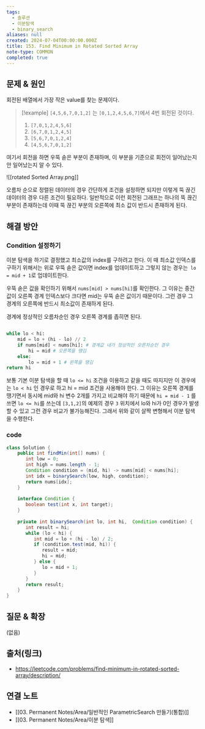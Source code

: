 ```yaml
---
tags:
  - 솔루션
  - 이분탐색
  - binary_search
aliases: null
created: 2024-07-04T00:00:00.000Z
title: 153. Find Minimum in Rotated Sorted Array
note-type: COMMON
completed: true
---
```



## 문제 & 원인

회전된 배열에서 가장 작은 value를 찾는 문제이다. 

>[!example]
>`[4,5,6,7,0,1,2]` 는 `[0,1,2,4,5,6,7]`에서 4번 회전된 것이다.
>1. `[7,0,1,2,4,5,6]`
>2. `[6,7,0,1,2,4,5]`
>3. `[5,6,7,0,1,2,4]`
>4. `[4,5,6,7,0,1,2]`
 
여기서 회전을 하면 우뚝 솓은 부분이 존재하며, 이 부분을 기준으로 회전이 일어났는지 안 일어났는지 알 수 있다.

![[rotated Sorted Array.png]]

오름차 순으로 정렬된 데이터의 경우 간단하게 조건을 설정하면 되지만 이렇게 뚝 끊긴 데이터의 경우 다른 조건이 필요하다. 일반적으로 이런 회전된 그래프는 하나의 뚝 끊긴 부분이 존재하는데 이때 뚝 끊긴 부분의 오른쪽에 최소 값이 반드시 존재하게 된다. 
## 해결 방안

### Condition 설정하기

이분 탐색을 하기로 결정했고 최소값의 index를 구하려고 한다. 이 때 최소값 인덱스를 구하기 위해서는 위로 우뚝 솓은 값이면 index를 업데이트하고 그렇지 않는 경우는` lo = mid + 1`로 업데이트한다.

우뚝 솓은 값을 확인하기 위해서 `nums[mid] > nums[hi]`를 확인한다. 그 이유는 중간 값이 오른쪽 경계 인덱스보다 크다면 mid는 우뚝 솓은 값이기 때문이다. 그런 경우 그 경계의 오른쪽에
반드시 최소값이 존재하게 된다.

경계에 정상적인 오름차순인 경우 오른쪽 경계를 좁히면 된다.

```python

while lo < hi:
	mid = lo + (hi - lo) // 2
	if nums[mid] < nums[hi]: # 경계값 내가 정상적인 오른차순인 경우
		hi = mid # 오른쪽을 땡김
	else:
		lo = mid + 1 # 왼쪽을 땡김
return hi
```

보통 기본 이분 탐색을 할 때 `lo <= hi` 조건을 이용하고 같을 때도 따지지만 이 경우에는 `lo < hi` 인 경우로 하고 hi = mid 조건을 사용해야 한다. 그 이유는 오른쪽 경계를 땡기면서 동시에 mid와 hi 변수 2개를 가지고 비교해야 하기 때문에 `hi = mid - 1` 를 쓰면 `lo <= hi`를 쓰는데 `[3,1,2]`의 예제의 경우 `3` 위치에서 lo와 hi가 0인 경우가 발생할 수 있고 그런 경우 비교가 불가능해진다. 그래서 위와 같이 살짝 변형해서 이분 탐색을 수행한다.
### code

```java
class Solution {  
    public int findMin(int[] nums) {  
       int low = 0;  
       int high = nums.length - 1;  
       Condition condition = (mid, hi) -> nums[mid] < nums[hi];  
       int idx = binarySearch(low, high, condition);  
       return nums[idx];  
    }  
  
    interface Condition {  
       boolean test(int x, int target);  
    }  
  
    private int binarySearch(int lo, int hi,  Condition condition) {  
       int result = hi;  
       while (lo < hi) {  
          int mid = lo + (hi - lo) / 2;  
          if (condition.test(mid, hi)) {  
             result = mid;  
             hi = mid;  
          } else {  
             lo = mid + 1;  
          }  
       }  
       return result;  
    }  
}
```
## 질문 & 확장

(없음)

## 출처(링크)

- https://leetcode.com/problems/find-minimum-in-rotated-sorted-array/description/

## 연결 노트

- [[03. Permanent Notes/Area/일반적인 ParametricSearch 만들기(통합)]]
- [[03. Permanent Notes/Area/이분 탐색]]
